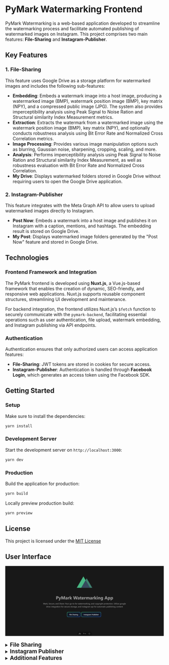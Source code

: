# PyMark Watermarking Frontend

PyMark Watermarking is a web-based application developed to streamline the watermarking process and facilitate automated publishing of watermarked images on Instagram. This project comprises two main features: **File-Sharing** and **Instagram-Publisher**.

## Key Features

### 1. File-Sharing

This feature uses Google Drive as a storage platform for watermarked images and includes the following sub-features:

-   **Embedding**: Embeds a watermark image into a host image, producing a watermarked image (BMP), watermark position image (BMP), key matrix (NPY), and a compressed public image (JPG). The system also provides imperceptibility analysis using Peak Signal to Noise Ration and Structural similarity Index Measurement metrics.
-   **Extraction**: Extracts the watermark from a watermarked image using the watermark position image (BMP), key matrix (NPY), and optionally conducts robustness analysis using Bit Error Rate and Normalized Cross Correlation metrics.
-   **Image Processing**: Provides various image manipulation options such as blurring, Gaussian noise, sharpening, cropping, scaling, and more.
-   **Analysis**: Performs imperceptibility analysis using Peak Signal to Noise Ration and Structural similarity Index Measurement, as well as robustness evaluation with Bit Error Rate and Normalized Cross Correlation.
-   **My Drive**: Displays watermarked folders stored in Google Drive without requiring users to open the Google Drive application.

### 2. Instagram-Publisher

This feature integrates with the Meta Graph API to allow users to upload watermarked images directly to Instagram.

-   **Post Now**: Embeds a watermark into a host image and publishes it on Instagram with a caption, mentions, and hashtags. The embedding result is stored on Google Drive.
-   **My Post**: Displays watermarked image folders generated by the "Post Now" feature and stored in Google Drive.

## Technologies

### Frontend Framework and Integration

The PyMark frontend is developed using **Nuxt.js**, a Vue.js-based framework that enables the creation of dynamic, SEO-friendly, and responsive web applications. Nuxt.js supports reusable component structures, streamlining UI development and maintenance.

For backend integration, the frontend utilizes Nuxt.js’s `$fetch` function to securely communicate with the `pymark-backend`, facilitating essential operations such as user authentication, file upload, watermark embedding, and Instagram publishing via API endpoints.

### Authentication

Authentication ensures that only authorized users can access application features:

-   **File-Sharing**: JWT tokens are stored in cookies for secure access.
-   **Instagram-Publisher**: Authentication is handled through **Facebook Login**, which generates an access token using the Facebook SDK.

## Getting Started

### Setup

Make sure to install the dependencies:

```bash
yarn install
```

### Development Server

Start the development server on `http://localhost:3000`:

```bash
yarn dev
```

### Production

Build the application for production:

```bash
yarn build
```

Locally preview production build:

```bash
yarn preview
```

## License

This project is licensed under the [MIT License](https://github.com/snykk/pymark-frontend/blob/master/LICENSE)

## User Interface

!["Landing Page"](/assets/readme/1.%20Landing%20page.png)

<details>
  <summary><span style="font-size:1.25em"><strong>File Sharing</strong></span></summary>

##### File Sharing Index

!["File Sharing Index"](/assets/readme/2.%20File%20sharing%20index.png)

##### File Sharing Registration Form

!["File Sharing Registration Form"](/assets/readme/3.%20File%20sharing%20auth%20regis%20form.png)

##### OTP Verification Form

!["OTP Verification Form"](/assets/readme/4.%20Form%20verifikasi%20OTP.png)

##### File Sharing Login Form

!["File Sharing Login Form"](/assets/readme/5.%20File%20sharing%20auth%20login%20form.png)

##### File Sharing Embedding

!["File Sharing Embedding"](/assets/readme/6.%20File%20sharing%20embedding.png)

##### File Sharing Extraction

!["File Sharing Extraction"](/assets/readme/7.%20File%20sharing%20extraction.png)

##### File Sharing Analysis - Imperceptibility

!["File Sharing Analysis - Imperceptibility"](/assets/readme/8.%20File%20sharing%20analysis%20-%20imperceptibility.png)

##### File Sharing Analysis - Robustness

!["File Sharing Analysis - Robustness"](/assets/readme/9.%20File%20sharing%20analysis%20-%20robustness.png)

##### Image Processing - Salt and Pepper Noise

!["Image Processing - Salt and Pepper Noise"](/assets/readme/10.%20Image%20processing%20-%20salt%20and%20pepper%20noise.png)

##### My Drive Folder List

!["My Drive Folder List"](/assets/readme/11.%20My%20Drive%20folder%20list.png)

##### My Drive Folder Detail (zoom browser 80%)

!["My Drive Folder Detail"](/assets/readme/12.%20My%20Drive%20folder%20detail%20(zoom%20browser%2080%25).png)

</details>

<details>
  <summary><span style="font-size:1.25em"><strong>Instagram Publisher</strong></span></summary>

##### Instagram Publisher Index

!["Instagram Publisher Index"](/assets/readme/13.%20Instagram%20publisher%20index.png)

##### Instagram Publisher Facebook Dialog

!["Instagram Publisher Facebook Dialog"](/assets/readme/14.%20Instagram%20publisher%20facebook%20dialog.png)

##### Instagram Publisher Post Now

!["Instagram Publisher Post Now"](/assets/readme/15.%20Instagram%20publisher%20post%20now.png)

##### Instagram Publisher My Post Folder List

!["Instagram Publisher My Post Folder List"](/assets/readme/16.%20Instagram%20publisher%20my%20post%20folder%20list.png)

##### Instagram Publisher My Post Folder Detail

!["Instagram Publisher My Post Folder Detail"](/assets/readme/17.%20Instagram%20publisher%20my%20post%20folder%20detail.png)

</details>

<details>
  <summary><span style="font-size:1.25em"><strong>Additional Features</strong></span></summary>

##### Theme Switcher

!["Theme Switcher"](/assets/readme/18.%20Addition%20feature%20-%20theme%20switcher.png)

##### User Guide in PyMark

!["User Guide in PyMark"](/assets/readme/19.%20Additional%20feature%20-%20There%20is%20user%20guide%20in%20every%20pymark%20feature.png)

##### Loading Animation for Watermarking Process

!["Loading Animation"](/assets/readme/20.%20Additional%20feature%20-%20Loading%20animation%20when%20process%20is%20running%20in%20every%20watermarking%20process.png)

##### Process Result (zoom browser 33%)

!["Process Result Display"](/assets/readme/21.%20Result%20of%20every%20process%20is%20on%20below%20of%20the%20form%20(zoom%20browser%2033%25).png)

##### Toast Popup for Notifications

!["Toast Popup for Notifications"](/assets/readme/22.%20Additional%20feature%20-%20Toast%20popup%20to%20inform%20about%20everything%20that%20happens.png)

##### SweetAlert Dialog for Confirmations

!["SweetAlert Dialog for Confirmations"](/assets/readme/23.%20Additional%20feature%20-%20Sweetaleart%20dialog%20to%20confirm%20about%20every%20crucial%20action.png)

</details>
